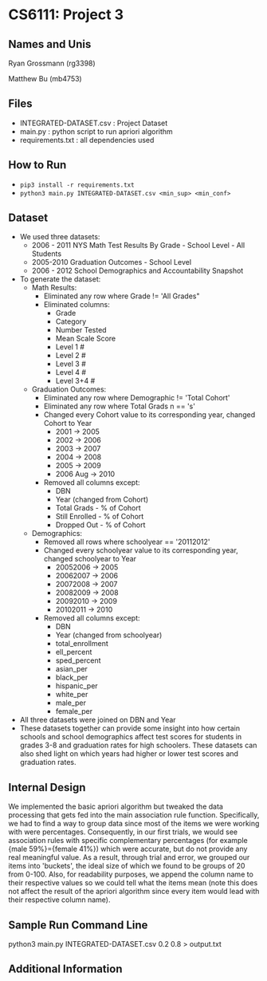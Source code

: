 # CS6111: Project 3
## Names and Unis
Ryan Grossmann (rg3398)

Matthew Bu (mb4753)

## Files
* INTEGRATED-DATASET.csv : Project Dataset
* main.py : python script to run apriori algorithm
* requirements.txt : all dependencies used

## How to Run
* `pip3 install -r requirements.txt`
* `python3 main.py INTEGRATED-DATASET.csv <min_sup> <min_conf>`

## Dataset
* We used three datasets:
    * 2006 - 2011 NYS Math Test Results By Grade - School Level - All Students
    * 2005-2010 Graduation Outcomes - School Level
    * 2006 - 2012 School Demographics and Accountability Snapshot
* To generate the dataset:
    * Math Results:
        * Eliminated any row where Grade != 'All Grades"
        * Eliminated columns: 
            * Grade
            * Category
            * Number Tested
            * Mean Scale Score
            * Level 1 #
            * Level 2 #
            * Level 3 #
            * Level 4 #
            * Level 3+4 #
    * Graduation Outcomes:
        * Eliminated any row where Demographic != 'Total Cohort'
        * Eliminated any row where Total Grads n == 's'
        * Changed every Cohort value to its corresponding year, changed Cohort to Year
            * 2001 -> 2005
            * 2002 -> 2006
            * 2003 -> 2007
            * 2004 -> 2008
            * 2005 -> 2009
            * 2006 Aug -> 2010
        * Removed all columns except:
            * DBN
            * Year (changed from Cohort)
            * Total Grads - % of Cohort
            * Still Enrolled - % of Cohort
            * Dropped Out - % of Cohort
    * Demographics:
        * Removed all rows where schoolyear == '20112012'
        * Changed every schoolyear value to its corresponding year, changed schoolyear to Year
            * 20052006 -> 2005
            * 20062007 -> 2006
            * 20072008 -> 2007
            * 20082009 -> 2008
            * 20092010 -> 2009
            * 20102011 -> 2010
        * Removed all columns except:
            * DBN
            * Year (changed from schoolyear)
            * total_enrollment
            * ell_percent
            * sped_percent
            * asian_per
            * black_per
            * hispanic_per
            * white_per
            * male_per
            * female_per
* All three datasets were joined on DBN and Year
* These datasets together can provide some insight into how certain schools and school demographics affect test scores for students in grades 3-8 and graduation rates for high schoolers. These datasets can also shed light on which years had higher or lower test scores and graduation rates.

## Internal Design
We implemented the basic apriori algorithm but tweaked the data processing that gets fed into the main association rule function. Specifically, we had to find a way to group data since most of the items we were working with were percentages. Consequently, in our first trials, we would see association rules with specific complementary percentages (for example {male 59%}={female 41%}) which were accurate, but do not provide any real meaningful value. As a result, through trial and error, we grouped our items into 'buckets', the ideal size of which we found to be groups of 20 from 0-100. Also, for readability purposes, we append the column name to their respective values so we could tell what the items mean (note this does not affect the result of the apriori algorithm since every item would lead with their respective column name).

## Sample Run Command Line
python3 main.py INTEGRATED-DATASET.csv 0.2 0.8 > output.txt

## Additional Information
        
